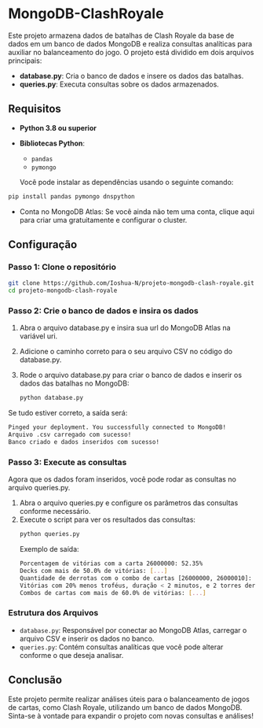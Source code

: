 # MongoDB-ClashRoyale

Este projeto armazena dados de batalhas de Clash Royale da base de dados em um banco de dados MongoDB e realiza consultas analíticas para auxiliar no balanceamento do jogo. O projeto está dividido em dois arquivos principais:

- **database.py**: Cria o banco de dados e insere os dados das batalhas.
- **queries.py**: Executa consultas sobre os dados armazenados.

## Requisitos

- **Python 3.8 ou superior**
- **Bibliotecas Python**:
  - `pandas`
  - `pymongo`
  
  Você pode instalar as dependências usando o seguinte comando:

```bash
pip install pandas pymongo dnspython
```

- Conta no MongoDB Atlas: Se você ainda não tem uma conta, clique aqui para criar uma gratuitamente e configurar o cluster.

## Configuração

### Passo 1: Clone o repositório

```bash
git clone https://github.com/Ioshua-N/projeto-mongodb-clash-royale.git
cd projeto-mongodb-clash-royale
```

### Passo 2: Crie o banco de dados e insira os dados

1. Abra o arquivo database.py e insira sua url do MongoDB Atlas na variável uri.
2. Adicione o caminho correto para o seu arquivo CSV no código do database.py.
3. Rode o arquivo database.py para criar o banco de dados e inserir os dados das batalhas no MongoDB:
   
   ```bash
   python database.py
   ```

Se tudo estiver correto, a saída será:

```bash
Pinged your deployment. You successfully connected to MongoDB!
Arquivo .csv carregado com sucesso!
Banco criado e dados inseridos com sucesso!
```

### Passo 3: Execute as consultas
Agora que os dados foram inseridos, você pode rodar as consultas no arquivo queries.py.

1. Abra o arquivo queries.py e configure os parâmetros das consultas conforme necessário.
2. Execute o script para ver os resultados das consultas:
   ```bash
   python queries.py
   ```
   Exemplo de saída:
   ```bash
   Porcentagem de vitórias com a carta 26000000: 52.35%
   Decks com mais de 50.0% de vitórias: [...]
   Quantidade de derrotas com o combo de cartas [26000000, 26000010]: 123
   Vitórias com 20% menos troféus, duração < 2 minutos, e 2 torres derrubadas: 5
   Combos de cartas com mais de 60.0% de vitórias: [...]
   ```
### Estrutura dos Arquivos
- `database.py`: Responsável por conectar ao MongoDB Atlas, carregar o arquivo CSV e inserir os dados no banco.
- `queries.py`: Contém consultas analíticas que você pode alterar conforme o que deseja analisar.

## Conclusão
Este projeto permite realizar análises úteis para o balanceamento de jogos de cartas, como Clash Royale, utilizando um banco de dados MongoDB. Sinta-se à vontade para expandir o projeto com novas consultas e análises!
